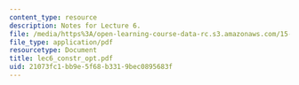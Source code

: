```yaml
---
content_type: resource
description: Notes for Lecture 6.
file: /media/https%3A/open-learning-course-data-rc.s3.amazonaws.com/15-084j-nonlinear-programming-spring-2004/21073fc1bb9e5f68b3319bec0895683f_lec6_constr_opt.pdf
file_type: application/pdf
resourcetype: Document
title: lec6_constr_opt.pdf
uid: 21073fc1-bb9e-5f68-b331-9bec0895683f
---
```

